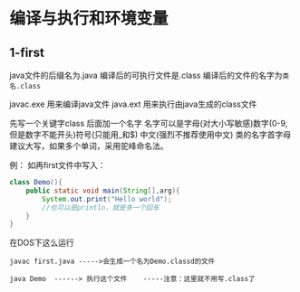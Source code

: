 # 编译与执行和环境变量

## 1-first

java文件的后缀名为.java
编译后的可执行文件是.class
编译后的文件的名字为```类名.class```

javac.exe 用来编译java文件
java.ext 用来执行由java生成的class文件

先写一个关键字class  后面加一个名字
名字可以是字母(对大小写敏感)数字(0-9,但是数字不能开头)符号(只能用_和$) 中文(强烈不推荐使用中文)
类的名字首字母建议大写，如果多个单词，采用驼峰命名法。

例：
如再first文件中写入：

```java
class Demo(){
    public static void main(String[],arg){
        System.out.print("Hello world");
        //也可以是println，就是多一个回车
    }
}
```

在DOS下这么运行

```DOS
javac first.java ----->会生成一个名为Demo.classd的文件

java Demo  ------> 执行这个文件    -----注意：这里就不用写.class了
```

